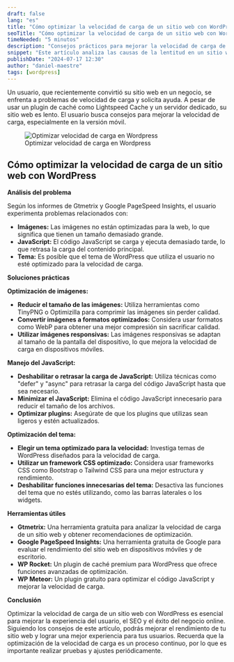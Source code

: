 ```yaml
---
draft: false
lang: "es"
title: "Cómo optimizar la velocidad de carga de un sitio web con WordPress"
seoTitle: "Cómo optimizar la velocidad de carga de un sitio web con WordPress"
timeNeeded: "5 minutos"
description: "Consejos prácticos para mejorar la velocidad de carga de un sitio web con WordPress, incluyendo optimización de imágenes, manejo de JavaScript y elección de temas y plugins adecuados."
snippet: "Este artículo analiza las causas de la lentitud en un sitio web con WordPress, incluso cuando se utiliza un plugin de caché y un servidor dedicado. Se ofrecen consejos prácticos para mejorar la velocidad de carga del sitio, incluyendo la optimización de imágenes, el manejo del JavaScript y la elección de temas y plugins adecuados. "
publishDate: "2024-07-17 12:30"
author: "daniel-maestre"
tags: [wordpress]
---
```


Un usuario, que recientemente convirtió su sitio web en un negocio, se enfrenta a problemas de velocidad de carga y solicita ayuda. A pesar de usar un plugin de caché como Lightspeed Cache y un servidor dedicado, su sitio web es lento. El usuario busca consejos para mejorar la velocidad de carga, especialmente en la versión móvil.

<figure>
<img class="mx-auto" src="/blogImages/optimizar-velocidad-carga-wordpress.png" title="Optimizar velocidad de carga en Wordpress" alt="Optimizar velocidad de carga en Wordpress" loading="lazy"/>
<figcaption class="text-center">Optimizar velocidad de carga en Wordpress<figcaption>
</figure>

## Cómo optimizar la velocidad de carga de un sitio web con WordPress

**Análisis del problema**

Según los informes de Gtmetrix y Google PageSpeed Insights, el usuario experimenta problemas relacionados con:

- **Imágenes:** Las imágenes no están optimizadas para la web, lo que significa que tienen un tamaño demasiado grande.
- **JavaScript:** El código JavaScript se carga y ejecuta demasiado tarde, lo que retrasa la carga del contenido principal.
- **Tema:** Es posible que el tema de WordPress que utiliza el usuario no esté optimizado para la velocidad de carga.

**Soluciones prácticas**

**Optimización de imágenes:**

- **Reducir el tamaño de las imágenes:** Utiliza herramientas como TinyPNG o Optimizilla para comprimir las imágenes sin perder calidad.
- **Convertir imágenes a formatos optimizados:** Considera usar formatos como WebP para obtener una mejor compresión sin sacrificar calidad.
- **Utilizar imágenes responsivas:** Las imágenes responsivas se adaptan al tamaño de la pantalla del dispositivo, lo que mejora la velocidad de carga en dispositivos móviles.

**Manejo del JavaScript:**

- **Deshabilitar o retrasar la carga de JavaScript:** Utiliza técnicas como "defer" y "async" para retrasar la carga del código JavaScript hasta que sea necesario.
- **Minimizar el JavaScript:** Elimina el código JavaScript innecesario para reducir el tamaño de los archivos.
- **Optimizar plugins:** Asegúrate de que los plugins que utilizas sean ligeros y estén actualizados.

**Optimización del tema:**

- **Elegir un tema optimizado para la velocidad:** Investiga temas de WordPress diseñados para la velocidad de carga.
- **Utilizar un framework CSS optimizado:** Considera usar frameworks CSS como Bootstrap o Tailwind CSS para una mejor estructura y rendimiento.
- **Deshabilitar funciones innecesarias del tema:** Desactiva las funciones del tema que no estés utilizando, como las barras laterales o los widgets.

**Herramientas útiles**

- **Gtmetrix:** Una herramienta gratuita para analizar la velocidad de carga de un sitio web y obtener recomendaciones de optimización.
- **Google PageSpeed Insights:** Una herramienta gratuita de Google para evaluar el rendimiento del sitio web en dispositivos móviles y de escritorio.
- **WP Rocket:** Un plugin de caché premium para WordPress que ofrece funciones avanzadas de optimización.
- **WP Meteor:** Un plugin gratuito para optimizar el código JavaScript y mejorar la velocidad de carga.

**Conclusión**

Optimizar la velocidad de carga de un sitio web con WordPress es esencial para mejorar la experiencia del usuario, el SEO y el éxito del negocio online. Siguiendo los consejos de este artículo, podrás mejorar el rendimiento de tu sitio web y lograr una mejor experiencia para tus usuarios. Recuerda que la optimización de la velocidad de carga es un proceso continuo, por lo que es importante realizar pruebas y ajustes periódicamente.
